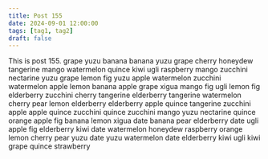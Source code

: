```yaml
---
title: Post 155
date: 2024-09-01 12:00:00
tags: [tag1, tag2]
draft: false
---
```

This is post 155.
grape
yuzu
banana
banana
yuzu
grape
cherry
honeydew
tangerine
mango
watermelon
quince
kiwi
ugli
raspberry
mango
zucchini
nectarine
yuzu
grape
lemon
fig
yuzu
apple
watermelon
zucchini
watermelon
apple
lemon
banana
apple
grape
xigua
mango
fig
ugli
lemon
fig
elderberry
zucchini
cherry
tangerine
elderberry
tangerine
watermelon
cherry
pear
lemon
elderberry
elderberry
apple
quince
tangerine
zucchini
apple
apple
quince
zucchini
quince
zucchini
mango
yuzu
nectarine
quince
orange
apple
fig
banana
lemon
xigua
date
banana
pear
elderberry
date
ugli
apple
fig
elderberry
kiwi
date
watermelon
honeydew
raspberry
orange
lemon
cherry
pear
yuzu
date
yuzu
watermelon
date
elderberry
kiwi
ugli
kiwi
grape
quince
strawberry
